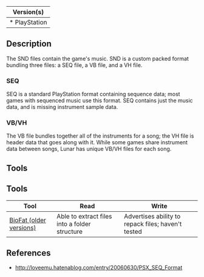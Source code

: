 | Version(s) |
| ---------- |
| * PlayStation |

## Description

The SND files contain the game's music.
SND is a custom packed format bundling three files: a SEQ file, a VB file, and a VH file.

### SEQ

SEQ is a standard PlayStation format containing sequence data; most games with sequenced music use this format.
SEQ contains just the music data, and is missing instrument sample data.

### VB/VH

The VB file bundles together all of the instruments for a song; the VH file is header data that goes along with it.
While some games share instrument data between songs, Lunar has unique VB/VH files for each song.

## Tools

## Tools

| Tool | Read | Write |
| ---- | ---- | ----- |
| [BioFat (older versions)](http://www.mediafire.com/file/6597al60vz2r3vm/biofat_svn06232011.zip) | Able to extract files into a folder structure | Advertises ability to repack files; haven't tested |

## References

* http://loveemu.hatenablog.com/entry/20060630/PSX_SEQ_Format
